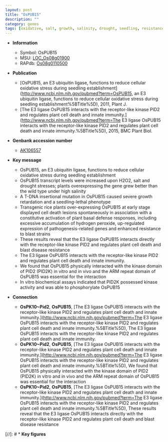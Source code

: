 ```yaml
---
layout: post
title: "OsPUB15"
description: ""
category: genes
tags: [oxidative, salt, growth, salinity, drought, seedling, resistance, defense, defense response, disease, blast, disease resistance, cell death, blast disease, Kinase, innate immunity]
---
```


* **Information**  
    + Symbol: OsPUB15  
    + MSU: [LOC_Os08g01900](http://rice.uga.edu/cgi-bin/ORF_infopage.cgi?orf=LOC_Os08g01900)  
    + RAPdb: [Os08g0110500](http://rapdb.dna.affrc.go.jp/viewer/gbrowse_details/irgsp1?name=Os08g0110500)  

* **Publication**  
    + [OsPUB15, an E3 ubiquitin ligase, functions to reduce cellular oxidative stress during seedling establishment](http://www.ncbi.nlm.nih.gov/pubmed?term=OsPUB15, an E3 ubiquitin ligase, functions to reduce cellular oxidative stress during seedling establishment%5BTitle%5D), 2011, Plant J.
    + [The E3 ligase OsPUB15 interacts with the receptor-like kinase PID2 and regulates plant cell death and innate immunity.](http://www.ncbi.nlm.nih.gov/pubmed?term=The E3 ligase OsPUB15 interacts with the receptor-like kinase PID2 and regulates plant cell death and innate immunity.%5BTitle%5D), 2015, BMC Plant Biol.

* **Genbank accession number**  
    + [AK106557](http://www.ncbi.nlm.nih.gov/nuccore/AK106557)

* **Key message**  
    + OsPUB15, an E3 ubiquitin ligase, functions to reduce cellular oxidative stress during seedling establishment
    + OsPUB15 transcript levels were increased upon H2O2, salt and drought stresses; plants overexpressing the gene grew better than the wild type under high salinity
    + A T-DNA insertional mutation in OsPUB15 caused severe growth retardation and a seedling-lethal phenotype
    + Transgenic rice plants over-expressing OsPUB15 at early stage displayed cell death lesions spontaneously in association with a constitutive activation of plant basal defense responses, including excessive accumulation of hydrogen peroxide, up-regulated expression of pathogenesis-related genes and enhanced resistance to blast strains
    + These results reveal that the E3 ligase OsPUB15 interacts directly with the receptor-like kinase PID2 and regulates plant cell death and blast disease resistance
    + The E3 ligase OsPUB15 interacts with the receptor-like kinase PID2 and regulates plant cell death and innate immunity.
    + We found that OsPUB15 physically interacted with the kinase domain of PID2 (PID2K) in vitro and in vivo and the ARM repeat domain of OsPUB15 was essential for the interaction
    + In vitro biochemical assays indicated that PID2K possessed kinase activity and was able to phosphorylate OsPUB15

* **Connection**  
    + __OsPK10~Pid2__, __OsPUB15__, [The E3 ligase OsPUB15 interacts with the receptor-like kinase PID2 and regulates plant cell death and innate immunity.](http://www.ncbi.nlm.nih.gov/pubmed?term=The E3 ligase OsPUB15 interacts with the receptor-like kinase PID2 and regulates plant cell death and innate immunity.%5BTitle%5D), The E3 ligase OsPUB15 interacts with the receptor-like kinase PID2 and regulates plant cell death and innate immunity.
    + __OsPK10~Pid2__, __OsPUB15__, [The E3 ligase OsPUB15 interacts with the receptor-like kinase PID2 and regulates plant cell death and innate immunity.](http://www.ncbi.nlm.nih.gov/pubmed?term=The E3 ligase OsPUB15 interacts with the receptor-like kinase PID2 and regulates plant cell death and innate immunity.%5BTitle%5D), We found that OsPUB15 physically interacted with the kinase domain of PID2 (PID2K) in vitro and in vivo and the ARM repeat domain of OsPUB15 was essential for the interaction
    + __OsPK10~Pid2__, __OsPUB15__, [The E3 ligase OsPUB15 interacts with the receptor-like kinase PID2 and regulates plant cell death and innate immunity.](http://www.ncbi.nlm.nih.gov/pubmed?term=The E3 ligase OsPUB15 interacts with the receptor-like kinase PID2 and regulates plant cell death and innate immunity.%5BTitle%5D), These results reveal that the E3 ligase OsPUB15 interacts directly with the receptor-like kinase PID2 and regulates plant cell death and blast disease resistance

[//]: # * **Key figures**  


